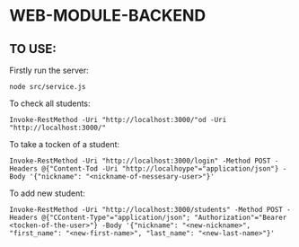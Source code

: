 # WEB-MODULE-BACKEND


## TO USE:

Firstly run the server:

```
node src/service.js
```

To check all students:
```
Invoke-RestMethod -Uri "http://localhost:3000/"od -Uri "http://localhost:3000/"
```

To take a tocken of a student:
```
Invoke-RestMethod -Uri "http://localhost:3000/login" -Method POST -Headers @{"Content-Tod -Uri "http://localhoype"="application/json"} -Body '{"nickname": "<nickname-of-nessesary-user>"}' 
```

To add new student:
```
Invoke-RestMethod -Uri "http://localhost:3000/students" -Method POST -Headers @{"CContent-Type"="application/json"; "Authorization"="Bearer <tocken-of-the-user>"} -Body '{"nickname": "<new-nickname>", "first_name": "<new-first-name>", "last_name": "<new-last-name>"}'
```